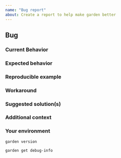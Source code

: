 ```yaml
---
name: "Bug report"
about: Create a report to help make garden better
---
```


## Bug

### Current Behavior

<!-- If applicable, add screenshots to help explain your problem. -->

### Expected behavior

<!-- A clear and concise description of what you expected to happen. -->

### Reproducible example

<!-- Use one of our examples or link to a minimal example showing the issue -->
<!-- Try to include commands run or output -->

### Workaround

<!-- If applicable, a way to work around the issue until it has been resolved. -->

### Suggested solution(s)

<!-- How could we solve this bug? What changes would need to made? -->

### Additional context

<!-- Add any other context about the problem here.  -->

### Your environment

<!-- PLEASE FILL THIS OUT -->

<!-- Please run and copy and paste the results  -->
`garden version`

<!-- Please run the "get debug-info" command and attach the output zip file -->
`garden get debug-info`